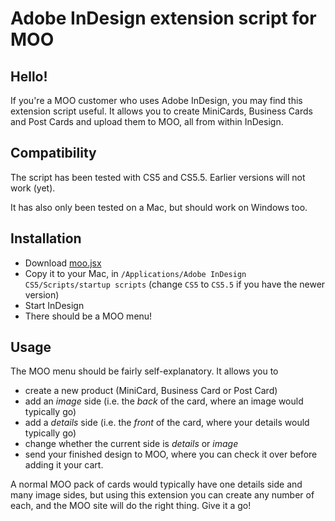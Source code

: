 # Adobe InDesign extension script for MOO

## Hello!

If you're a MOO customer who uses Adobe InDesign, you may find this
extension script useful. It allows you to create MiniCards, Business
Cards and Post Cards and upload them to MOO, all from within InDesign.

## Compatibility

The script has been tested with CS5 and CS5.5. Earlier versions will
not work (yet).

It has also only been tested on a Mac, but should work on Windows too.

## Installation

* Download [moo.jsx](https://raw.github.com/moodev/moo-indesign/master/moo.jsx)
* Copy it to your Mac, in `/Applications/Adobe InDesign CS5/Scripts/startup scripts` (change `CS5` to `CS5.5` if you have the newer version)
* Start InDesign
* There should be a MOO menu!

## Usage

The MOO menu should be fairly self-explanatory. It allows you to

* create a new product (MiniCard, Business Card or Post Card)
* add an _image_ side (i.e. the _back_ of the card, where an image would typically go)
* add a _details_ side (i.e. the _front_ of the card, where your details would typically go)
* change whether the current side is _details_ or _image_
* send your finished design to MOO, where you can check it over before adding it your cart.

A normal MOO pack of cards would typically have one details side and
many image sides, but using this extension you can create any number
of each, and the MOO site will do the right thing. Give it a go!
